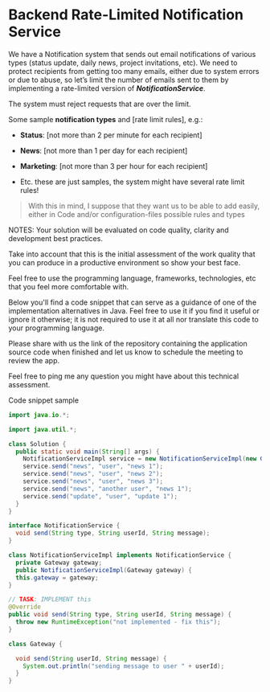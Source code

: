 # Backend Rate-Limited Notification Service

We have a Notification system that sends out email notifications of various types
(status update, daily news, project invitations, etc). We need to protect
recipients from getting too many emails, either due to system errors or due to
abuse, so let’s limit the number of emails sent to them by implementing a
rate-limited version of **_NotificationService_**.

The system must reject requests that are over the limit.

Some sample **notification types** and [rate limit rules], e.g.:

- **Status**: [not more than 2 per minute for each recipient]

- **News**: [not more than 1 per day for each recipient]

- **Marketing**: [not more than 3 per hour for each recipient]

- Etc. these are just samples, the system might have several rate limit rules!

> With this in mind, I suppose that they want us to be able to add easily,
> either in Code and/or configuration-files possible rules and types

NOTES:
Your solution will be evaluated on code quality, clarity and development best practices.

Take into account that this is the initial assessment of the work quality that
you can produce in a productive environment so show your best face.

Feel free to use the programming language, frameworks, technologies, etc that
you feel more comfortable with.

Below you'll find a code snippet that can serve as a guidance of one of the
implementation alternatives in Java. Feel free to use it if you find it useful
or ignore it otherwise; it is not required to use it at all nor translate this
code to your programming language.

Please share with us the link of the repository containing the application source
code when finished and let us know to schedule the meeting to review the app.

Feel free to ping me any question you might have about this technical assessment.

Code snippet sample

```java
import java.io.*;

import java.util.*;

class Solution {
  public static void main(String[] args) {
    NotificationServiceImpl service = new NotificationServiceImpl(new Gateway());
    service.send("news", "user", "news 1");
    service.send("news", "user", "news 2");
    service.send("news", "user", "news 3");
    service.send("news", "another user", "news 1");
    service.send("update", "user", "update 1");
  }
}

interface NotificationService {
  void send(String type, String userId, String message);
}

class NotificationServiceImpl implements NotificationService {
  private Gateway gateway;
  public NotificationServiceImpl(Gateway gateway) {
  this.gateway = gateway;
}

// TASK: IMPLEMENT this
@Override
public void send(String type, String userId, String message) {
  throw new RuntimeException("not implemented - fix this");
}

class Gateway {

  void send(String userId, String message) {
    System.out.println("sending message to user " + userId);
  }
}
```
